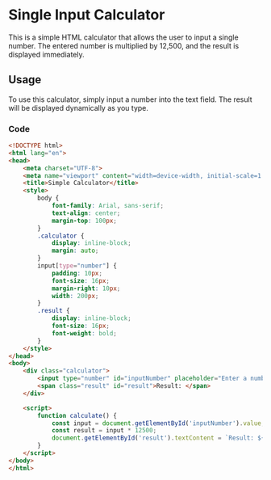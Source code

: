 # Single Input Calculator

This is a simple HTML calculator that allows the user to input a single number. The entered number is multiplied by 12,500, and the result is displayed immediately.

## Usage

To use this calculator, simply input a number into the text field. The result will be displayed dynamically as you type.

### Code

```html
<!DOCTYPE html>
<html lang="en">
<head>
    <meta charset="UTF-8">
    <meta name="viewport" content="width=device-width, initial-scale=1.0">
    <title>Simple Calculator</title>
    <style>
        body {
            font-family: Arial, sans-serif;
            text-align: center;
            margin-top: 100px;
        }
        .calculator {
            display: inline-block;
            margin: auto;
        }
        input[type="number"] {
            padding: 10px;
            font-size: 16px;
            margin-right: 10px;
            width: 200px;
        }
        .result {
            display: inline-block;
            font-size: 16px;
            font-weight: bold;
        }
    </style>
</head>
<body>
    <div class="calculator">
        <input type="number" id="inputNumber" placeholder="Enter a number" oninput="calculate()">
        <span class="result" id="result">Result: </span>
    </div>

    <script>
        function calculate() {
            const input = document.getElementById('inputNumber').value;
            const result = input * 12500;
            document.getElementById('result').textContent = `Result: ${result}`;
        }
    </script>
</body>
</html>
```
